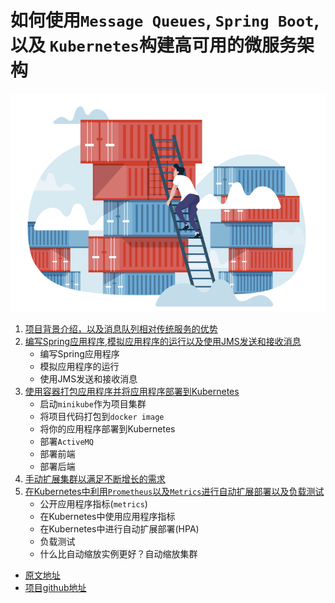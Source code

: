 # 如何使用`Message Queues`, `Spring Boot`, 以及 `Kubernetes`构建高可用的微服务架构

![Alt Image Text](images/0_1.png "Body image")

1. [项目背景介绍，以及消息队列相对传统服务的优势](1Background_intro.md)
2. [编写Spring应用程序,模拟应用程序的运行以及使用JMS发送和接收消息](2Write_program.md)
   * 编写Spring应用程序
   * 模拟应用程序的运行
   * 使用JMS发送和接收消息
3. [使用容器打包应用程序并将应用程序部署到Kubernetes](3Deploy_in_K8S.md)
   * 启动`minikube`作为项目集群
   * 将项目代码打包到`docker image`
   * 将你的应用程序部署到Kubernetes
   * 部署`ActiveMQ`
   * 部署前端
   * 部署后端
4. [手动扩展集群以满足不断增长的需求](4Manually_Scale_cluster.md)
5. [在Kubernetes中利用`Prometheus`以及`Metrics`进行自动扩展部署以及负载测试](5AutoScale_with_Prometheus_Metrics.md)
   * 公开应用程序指标(`metrics`)
   * 在Kubernetes中使用应用程序指标
   * 在Kubernetes中进行自动扩展部署(HPA)
   * 负载测试
   * 什么比自动缩放实例更好？自动缩放集群

* [原文地址](https://medium.freecodecamp.org/how-to-scale-microservices-with-message-queues-spring-boot-and-kubernetes-f691b7ba3acf)
* [项目github地址](https://github.com/learnk8s/spring-boot-k8s-hpa)
